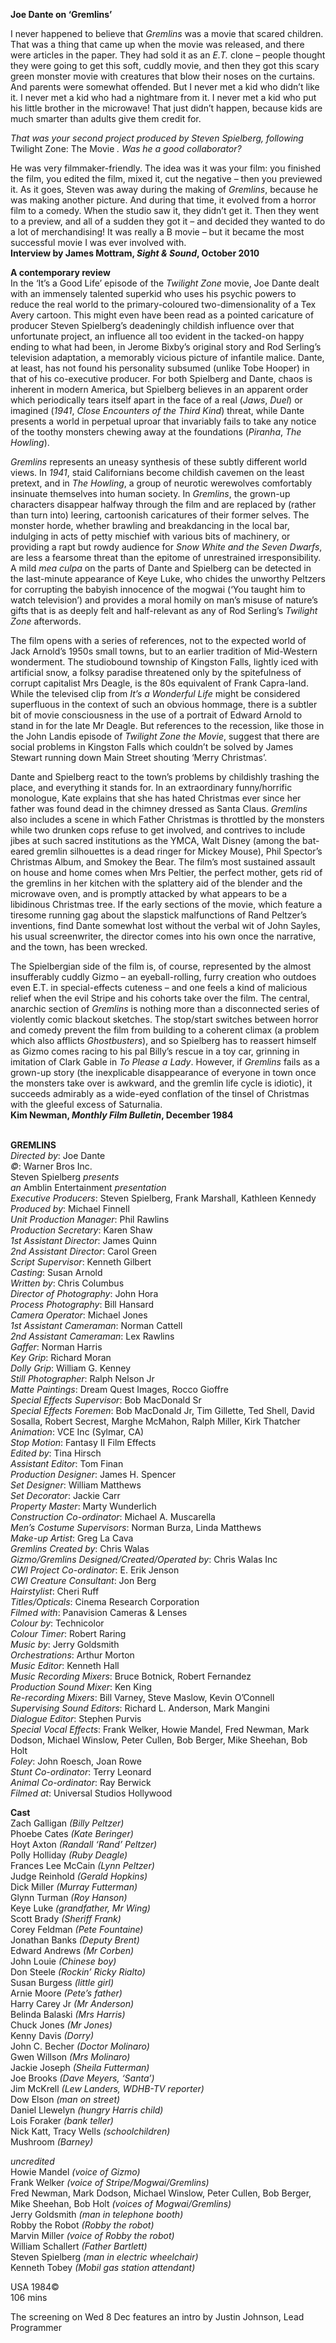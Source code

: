 

**Joe Dante on ‘Gremlins’**

I never happened to believe that _Gremlins_ was a movie that scared children. That was a thing that came up when the movie was released, and there were articles in the paper. They had sold it as an _E.T._ clone – people thought they were going to get this soft, cuddly movie, and then they got this scary green monster movie with creatures that blow their noses on the curtains. And parents were somewhat offended. But I never met a kid who didn’t like it. I never met a kid who had a nightmare from it. I never met a kid who put his little brother in the microwave! That just didn’t happen, because kids are much smarter than adults give them credit for.

_That was your second project produced by Steven Spielberg, following_ Twilight Zone: The Movie _. Was he a good collaborator?_

He was very filmmaker-friendly. The idea was it was your film: you finished the film, you edited the film, mixed it, cut the negative – then you previewed it. As it goes, Steven was away during the making of _Gremlins_, because he was making another picture. And during that time, it evolved from a horror film to a comedy. When the studio saw it, they didn’t get it. Then they went to a preview, and all of a sudden they got it – and decided they wanted to do a lot of merchandising! It was really a B movie – but it became the most successful movie I was ever involved with.  
**Interview by James Mottram, _Sight & Sound_, October 2010**

**A contemporary review**  
In the ‘It’s a Good Life’ episode of the _Twilight Zone_ movie, Joe Dante dealt with an immensely talented superkid who uses his psychic powers to reduce the real world to the primary-coloured two-dimensionality of a Tex Avery cartoon. This might even have been read as a pointed caricature of producer Steven Spielberg’s deadeningly childish influence over that unfortunate project, an influence all too evident in the tacked-on happy ending to what had been, in Jerome Bixby’s original story and Rod Serling’s television adaptation, a memorably vicious picture of infantile malice. Dante, at least, has not found his personality subsumed (unlike Tobe Hooper) in that of his co-executive producer. For both Spielberg and Dante, chaos is inherent in modern America, but Spielberg believes in an apparent order which periodically tears itself apart in the face of a real (_Jaws_, _Duel_) or imagined (_1941_, _Close Encounters of the Third Kind_) threat, while Dante presents a world in perpetual uproar that invariably fails to take any notice of the toothy monsters chewing away at the foundations (_Piranha_, _The Howling_).

_Gremlins_ represents an uneasy synthesis of these subtly different world views. In _1941_, staid Californians become childish cavemen on the least pretext, and in _The Howling_, a group of neurotic werewolves comfortably insinuate themselves into human society. In _Gremlins_, the grown-up characters disappear halfway through the film and are replaced by (rather than turn into) leering, cartoonish caricatures of their former selves. The monster horde, whether brawling and breakdancing in the local bar, indulging in acts of petty mischief with various bits of machinery, or providing a rapt but rowdy audience for _Snow White and the Seven Dwarfs_, are less a fearsome threat than the epitome of unrestrained irresponsibility. A mild _mea culpa_ on the parts of Dante and Spielberg can be detected in the last-minute appearance of Keye Luke, who chides the unworthy Peltzers for corrupting the babyish innocence of the mogwai (‘You taught him to watch television’) and provides a moral homily on man’s misuse of nature’s gifts that is as deeply felt and half-relevant as any of Rod Serling’s _Twilight Zone_ afterwords.

The film opens with a series of references, not to the expected world of Jack Arnold’s 1950s small towns, but to an earlier tradition of Mid-Western wonderment. The studiobound township of Kingston Falls, lightly iced with artificial snow, a folksy paradise threatened only by the spitefulness of corrupt capitalist Mrs Deagle, is the 80s equivalent of Frank Capra-land. While the televised clip from _It’s a Wonderful Life_ might be considered superfluous in the context of such an obvious hommage, there is a subtler bit of movie consciousness in the use of a portrait of Edward Arnold to stand in for the late Mr Deagle. But references to the recession, like those in the John Landis episode of _Twilight Zone the Movie_, suggest that there are social problems in Kingston Falls which couldn’t be solved by James Stewart running down Main Street shouting ‘Merry Christmas’.

Dante and Spielberg react to the town’s problems by childishly trashing the place, and everything it stands for. In an extraordinary funny/horrific monologue, Kate explains that she has hated Christmas ever since her father was found dead in the chimney dressed as Santa Claus. _Gremlins_ also includes a scene in which Father Christmas is throttled by the monsters while two drunken cops refuse to get involved, and contrives to include jibes at such sacred institutions as the YMCA, Walt Disney (among the bat-eared gremlin silhouettes is a dead ringer for Mickey Mouse), Phil Spector’s Christmas Album, and Smokey the Bear. The film’s most sustained assault on house and home comes when Mrs Peltier, the perfect mother, gets rid of the gremlins in her kitchen with the splattery aid of the blender and the microwave oven, and is promptly attacked by what appears to be a libidinous Christmas tree. If the early sections of the movie, which feature a tiresome running gag about the slapstick malfunctions of Rand Peltzer’s inventions, find Dante somewhat lost without the verbal wit of John Sayles, his usual screenwriter, the director comes into his own once the narrative, and the town, has been wrecked.

The Spielbergian side of the film is, of course, represented by the almost insufferably cuddly Gizmo – an eyeball-rolling, furry creation who outdoes even E.T. in special-effects cuteness – and one feels a kind of malicious relief when the evil Stripe and his cohorts take over the film. The central, anarchic section of _Gremlins_ is nothing more than a disconnected series of violently comic blackout sketches. The stop/start switches between horror and comedy prevent the film from building to a coherent climax (a problem which also afflicts _Ghostbusters_), and so Spielberg has to reassert himself as Gizmo comes racing to his pal Billy’s rescue in a toy car, grinning in imitation of Clark Gable in _To Please a Lady_. However, if _Gremlins_ fails as a grown-up story (the inexplicable disappearance of everyone in town once the monsters take over is awkward, and the gremlin life cycle is idiotic), it succeeds admirably as a wide-eyed conflation of the tinsel of Christmas with the gleeful excess of Saturnalia.  
**Kim Newman, _Monthly Film Bulletin_, December 1984**
<br><br>

**GREMLINS**  
_Directed by_: Joe Dante  
_©_: Warner Bros Inc.  
Steven Spielberg _presents_  
_an_ Amblin Entertainment _presentation_  
_Executive Producers_: Steven Spielberg, Frank Marshall, Kathleen Kennedy  
_Produced by_: Michael Finnell  
_Unit Production Manager_: Phil Rawlins  
_Production Secretary_: Karen Shaw  
_1st Assistant Director_: James Quinn  
_2nd Assistant Director_: Carol Green  
_Script Supervisor_: Kenneth Gilbert  
_Casting_: Susan Arnold  
_Written by_: Chris Columbus  
_Director of Photography_: John Hora  
_Process Photography_: Bill Hansard  
_Camera Operator_: Michael Jones  
_1st Assistant Cameraman_: Norman Cattell  
_2nd Assistant Cameraman_: Lex Rawlins  
_Gaffer_: Norman Harris  
_Key Grip_: Richard Moran  
_Dolly Grip_: William G. Kenney  
_Still Photographer_: Ralph Nelson Jr  
_Matte Paintings_: Dream Quest Images, Rocco Gioffre  
_Special Effects Supervisor_: Bob MacDonald Sr  
_Special Effects Foremen_: Bob MacDonald Jr, Tim Gillette, Ted Shell, David Sosalla, Robert Secrest, Marghe McMahon, Ralph Miller, Kirk Thatcher  
_Animation_: VCE Inc (Sylmar, CA)  
_Stop Motion_: Fantasy II Film Effects  
_Edited by_: Tina Hirsch  
_Assistant Editor_: Tom Finan  
_Production Designer_: James H. Spencer  
_Set Designer_: William Matthews  
_Set Decorator_: Jackie Carr  
_Property Master_: Marty Wunderlich  
_Construction Co-ordinator_: Michael A. Muscarella  
_Men’s Costume Supervisors_: Norman Burza, Linda Matthews  
_Make-up Artist_: Greg La Cava  
_Gremlins Created by_: Chris Walas  
_Gizmo/Gremlins Designed/Created/Operated by_: Chris Walas Inc  
_CWI Project Co-ordinator_: E. Erik Jenson  
_CWI Creature Consultant_: Jon Berg  
_Hairstylist_: Cheri Ruff  
_Titles/Opticals_: Cinema Research Corporation  
_Filmed with_: Panavision Cameras & Lenses  
_Colour by_: Technicolor  
_Colour Timer_: Robert Raring  
_Music by_: Jerry Goldsmith  
_Orchestrations_: Arthur Morton  
_Music Editor_: Kenneth Hall  
_Music Recording Mixers_: Bruce Botnick,  Robert Fernandez  
_Production Sound Mixer_: Ken King  
_Re-recording Mixers_: Bill Varney, Steve Maslow, Kevin O’Connell  
_Supervising Sound Editors_: Richard L. Anderson, Mark Mangini  
_Dialogue Editor_: Stephen Purvis  
_Special Vocal Effects_: Frank Welker, Howie Mandel, Fred Newman, Mark Dodson, Michael Winslow,  Peter Cullen, Bob Berger, Mike Sheehan, Bob Holt  
_Foley_: John Roesch, Joan Rowe  
_Stunt Co-ordinator_: Terry Leonard  
_Animal Co-ordinator_: Ray Berwick  
_Filmed at_: Universal Studios Hollywood

**Cast**  
Zach Galligan _(Billy Peltzer)_  
Phoebe Cates _(Kate Beringer)_  
Hoyt Axton _(Randall ‘Rand’ Peltzer)_  
Polly Holliday _(Ruby Deagle)_  
Frances Lee McCain _(Lynn Peltzer)_  
Judge Reinhold _(Gerald Hopkins)_  
Dick Miller _(Murray Futterman)_  
Glynn Turman _(Roy Hanson)_  
Keye Luke _(grandfather, Mr Wing)_  
Scott Brady _(Sheriff Frank)_  
Corey Feldman _(Pete Fountaine)_  
Jonathan Banks _(Deputy Brent)_  
Edward Andrews _(Mr Corben)_  
John Louie _(Chinese boy)_  
Don Steele _(Rockin’ Ricky Rialto)_  
Susan Burgess _(little girl)_  
Arnie Moore _(Pete’s father)_  
Harry Carey Jr _(Mr Anderson)_  
Belinda Balaski _(Mrs Harris)_  
Chuck Jones _(Mr Jones)_  
Kenny Davis _(Dorry)_  
John C. Becher _(Doctor Molinaro)_  
Gwen Willson _(Mrs Molinaro)_  
Jackie Joseph _(Sheila Futterman)_  
Joe Brooks _(Dave Meyers, ‘Santa’)_  
Jim McKrell _(Lew Landers, WDHB-TV reporter)_  
Dow Elson _(man on street)_  
Daniel Llewelyn _(hungry Harris child)_  
Lois Foraker _(bank teller)_  
Nick Katt, Tracy Wells _(schoolchildren)_  
Mushroom _(Barney)_

_uncredited_  
Howie Mandel _(voice of Gizmo)_  
Frank Welker _(voice of Stripe/Mogwai/Gremlins)_  
Fred Newman, Mark Dodson, Michael Winslow, Peter Cullen, Bob Berger, Mike Sheehan, Bob Holt _(voices of Mogwai/Gremlins)_  
Jerry Goldsmith _(man in telephone booth)_  
Robby the Robot _(Robby the robot)_  
Marvin Miller _(voice of Robby the robot)_  
William Schallert _(Father Bartlett)_  
Steven Spielberg _(man in electric wheelchair)_  
Kenneth Tobey _(Mobil gas station attendant)_

USA 1984©  
106 mins

The screening on Wed 8 Dec features an intro by Justin Johnson, Lead Programmer
<br><br>
<!--stackedit_data:
eyJoaXN0b3J5IjpbLTE4ODIzOTIyMzNdfQ==
-->